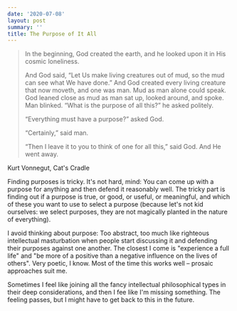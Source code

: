 ```yaml
---
date: '2020-07-08'
layout: post
summary: ''
title: The Purpose of It All
---
```


<blockquote>

In the beginning, God created the earth, and he looked upon it in His cosmic loneliness.<br>

And God said, “Let Us make living creatures out of mud, so the mud can see what We have done.” And God created every living creature that now moveth, and one was man. Mud as man alone could speak. God leaned close as mud as man sat up, looked around, and spoke. Man blinked. “What is the purpose of all this?” he asked politely.<br>

“Everything must have a purpose?” asked God.<br>

“Certainly,” said man.<br>

“Then I leave it to you to think of one for all this,” said God. And He went away.<br>

</blockquote>

<p class="source">Kurt Vonnegut, Cat's Cradle</p>

Finding purposes is tricky. It's not hard, mind: You can come up with a purpose for anything and then defend it
reasonably well. The tricky part is finding out if a purpose is true, or good, or useful, or meaningful, and which of
these you want to use to select a purpose (because let's not kid ourselves: we select purposes, they are not magically
planted in the nature of everything).

I avoid thinking about purpose: Too abstract, too much like righteous intellectual masturbation when people start
discussing it and defending their purposes against one another. The closest I come is "experience a full life" and "be
more of a positive than a negative influence on the lives of others". Very poetic, I know. Most of the time this works
well – prosaic approaches suit me.

Sometimes I feel like joining all the fancy intellectual philosophical types in their deep considerations, and then
I fee like I'm missing something. The feeling passes, but I might have to get back to this in the future.
